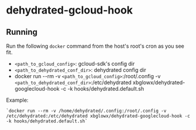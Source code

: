 # dehydrated-gcloud-hook
## Running
Run the following `docker` command from the host's root's cron as you see fit.


 * `<path_to_gcloud_config>`: gcloud-sdk's config dir
 * `<path_to_dehydrated_conf_dir>`: dehydrated config dir
 * docker run --rm -v `<path_to_gcloud_config>`:/root/.config -v `<path_to_dehydrated_conf_dir>`:/etc/dehydrated xbglowx/dehydrated-googlecloud-hook -c -k hooks/dehydrated.default.sh

 Example:

    `docker run --rm -v /home/dehydrated/.config:/root/.config -v /etc/dehydrated:/etc/dehydrated xbglowx/dehydrated-googlecloud-hook -c -k hooks/dehydrated.default.sh`
